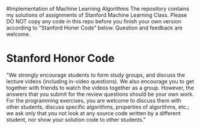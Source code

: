 #Implementation of Machine Learning Algorithms
The repository contains my solutions of assignments of Stanford Machine Learning Class.
Please DO NOT copy any code in this repo before you finish your own version according to "Stanford Honer Code" below. Question and feedback are welcome. 

# Stanford Honor Code
"We strongly encourage students to form study groups, and discuss the lecture videos (including in-video questions). We also encourage you to get together with friends to watch the videos together as a group. However, the answers that you submit for the review questions should be your own work. For the programming exercises, you are welcome to discuss them with other students, discuss specific algorithms, properties of algorithms, etc.; we ask only that you not look at any source code written by a different student, nor show your solution code to other students."
